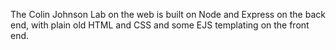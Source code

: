 The Colin Johnson Lab on the web is built on Node and Express on the back end, with plain old HTML and CSS and some EJS templating on the front end.
